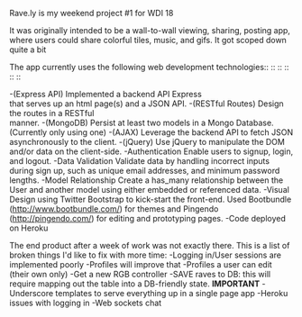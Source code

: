 Rave.ly is my weekend project #1 for WDI 18

It was originally intended to be a wall-to-wall 
viewing, sharing, posting app, where users could
share colorful tiles, music, and gifs. It got scoped down quite a bit

The app currently uses the following web development technologies::  ::  ::  ::  ::  ::

-(Express API) Implemented a backend API Express 	
	that serves up an html page(s) and a JSON API.
-(RESTful Routes) Design the routes in a RESTful 	
	manner.
-(MongoDB) Persist at least two models in a Mongo Database. (Currently only using one)
-(AJAX) Leverage the backend API to fetch JSON 
	asynchronously to the client.
-(jQuery) Use jQuery to manipulate the DOM and/or 
	data on the client-side.
-Authentication Enable users to signup, login, and 
	logout.
-Data Validation Validate data by handling incorrect 
	inputs during sign up, such as unique email addresses, and minimum password lengths.
-Model Relationship Create a has_many relationship 
	between the User and another model using either embedded or referenced data.
-Visual Design using Twitter Bootstrap to kick-start
	the front-end. Used Bootbundle (http://www.bootbundle.com/) for themes and Pingendo (http://pingendo.com/) for editing and prototyping pages.
-Code deployed on Heroku


The end product after a week of work was not exactly there. This is a list of broken things I'd like to fix with more time:
-Logging in/User sessions are implemented poorly
-Profiles will improve that
-Profiles a user can edit (their own only)
-Get a new RGB controller
-SAVE raves to DB: this will require mapping out the table into a DB-friendly state. **IMPORTANT**
-Underscore templates to serve everything up in a single page app
-Heroku issues with logging in
-Web sockets chat
